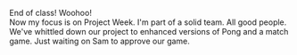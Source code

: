 End of class!  Woohoo!  
Now my focus is on Project Week.  I'm part of a solid team.  All good people.  We've whittled down our project to enhanced versions of Pong and a match game.  Just waiting on Sam to approve our game.
